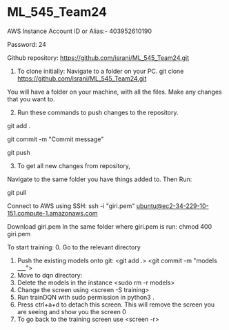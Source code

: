 # ML_545_Team24

AWS Instance Account ID or Alias:- 403952610190

Password: 24


Github repository: https://github.com/israni/ML_545_Team24.git

1. To clone initially:
Navigate to a folder on your PC.
git clone https://github.com/israni/ML_545_Team24.git


You will have a folder on your machine, with all the files. Make any changes that you want to.

2. Run these commands to push changes to the repository.

git add .

git commit -m "Commit message"

git push


3. To get all new changes from repository,

Navigate to the same folder you have things added to. Then Run:

git pull

Connect to AWS using SSH:
ssh -i "giri.pem" ubuntu@ec2-34-229-10-151.compute-1.amazonaws.com

Download giri.pem
In the same folder where giri.pem is run: chmod 400 giri.pem

To start training:
0. Go to the relevant directory <cd ML_545_Team24>
1. Push the existing models onto git: <git add .> <git commit -m "models ___"> <git push>
2. Move to dqn directory: <cd dqn>
3. Delete the models in the instance <sudo rm -r models>
4. Change the screen using <screen -S training>
5. Run trainDQN with sudo permission in python3 <sudo python3 trainDQN.py>. 
6. Press ctrl+a+d to detach this screen. This will remove the screen you are seeing and show you the screen 0
7. To go back to the training screen use <screen -r>
